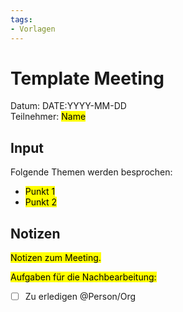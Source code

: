 ```yaml
---
tags:
- Vorlagen
---
```

# Template Meeting

Datum: DATE:YYYY-MM-DD\
Teilnehmer: <mark>Name</mark>

## Input

Folgende Themen werden besprochen:

*  <mark>Punkt 1</mark>
* <mark>Punkt 2</mark>

## Notizen

<mark>Notizen zum Meeting.</mark>

<mark>Aufgaben für die Nachbearbeitung:</mark>

- [ ] Zu erledigen @Person/Org
